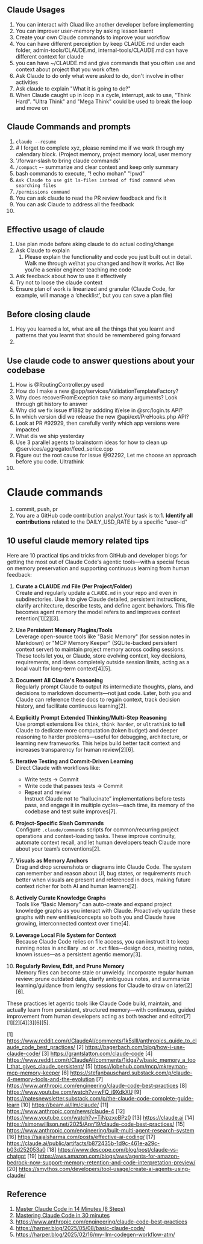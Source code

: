## Claude Usages
1. You can interact with Cluad like another developer before implementing
2. You can improver user-memory by asking lesson learnt
3. Create your own Claude commands to improve your workflow
4. You can have different perceiption by keep CLAUDE.md under each folder, admin-tools/CLAUDE.md, internal-tools/CLAUDE.md can have different context for claude
5. you can have ~/CLAUDE.md and give commands that you often use and context about project that you work often
6. Ask Claude to do only what were asked to do, don't involve in other activities
7. Ask claude to explain "What it is going to do?"
8. When Claude caught up in loop in a cycle, interrupt, ask to use, "Think Hard". "Ultra Think" and "Mega Think" could be used to break the loop and move on

## Claude Commands and prompts
1. ```claude --resume```
2. *#* I forget to complete xyz, please remind me if we work through my calendary block. (Project memory, project memory local, user memory
3. '/forwar-slash to bring claude commands'
4. ```/compact``` -- summarize and clear context and keep only summary
5. bash commands to execute, "! echo mohan" "!pwd"
6. ```Ask Claude to use git ls-files isntead of find command when searching files```
7. ```/permissions command```
8. You can ask claude to read the PR review feedback and fix it
9. You can ask Claude to address all the feedback
10. 


## Effective usage of claude
1. Use plan mode before aking claude to do actual coding/change
2. Ask Claude to explain
    1. Please explain the functionality and code you just built out in detail. Walk me through we\hat you changed and how it works. Act like you’re a senior engineer teaching me code
4. Ask feedback about how to use it effectively
5. Try not to loose the claude context
6. Ensure plan of work is linearized and granular (Claude Code, for example, will manage a ‘checklist’, but you can save a plan file)

## Before closing claude
1. Hey you learned a lot, what are all the things that you learnt and patterns that you learnt that should be remembered going forward
2.  


## Use claude code to answer questions about your codebase
1. How is @RoutingController.py used
2. How do I make a new @app/services/ValidationTemplateFactory?
3. Why does recoverFromException take so many arguments? Look through git history to answer
4. Why did we fix issue #1882 by addding if/else in @src/login.ts API?
5. In which version did we release the new @api/ext/PreHooks.php API?
6. Look at PR #92929, then carefully verify which app versions were impacted
7. What dis we ship yesterday
8. Use 3 parallel agents to brainstorm ideas for how to clean up @services/aggregator/feed_serice.cpp
9. Figure out the root cause for issue @92292, Let me choose an approach before you code. Ultrathink
10. 

# Claude commands
1. commit, push, pr
2. You are a GitHub code contribution analyst.Your task is to:1. **Identify all contributions** related to the  DAILY_USD_RATE  by a specific "user-id"

## 10 useful claude memory related tips
Here are 10 practical tips and tricks from GitHub and developer blogs for getting the most out of Claude Code's agentic tools—with a special focus on memory preservation and supporting continuous learning from human feedback:

1. **Curate a CLAUDE.md File (Per Project/Folder)**  
   Create and regularly update a `CLAUDE.md` in your repo and even in subdirectories. Use it to give Claude detailed, persistent instructions, clarify architecture, describe tests, and define agent behaviors. This file becomes agent memory the model refers to and improves context retention[1][2][3].

2. **Use Persistent Memory Plugins/Tools**  
   Leverage open-source tools like "Basic Memory" (for session notes in Markdown) or "MCP Memory Keeper" (SQLite-backed persistent context server) to maintain project memory across coding sessions. These tools let you, or Claude, store evolving context, key decisions, requirements, and ideas completely outside session limits, acting as a local vault for long-term context[4][5].

3. **Document All Claude's Reasoning**  
   Regularly prompt Claude to output its intermediate thoughts, plans, and decisions to markdown documents—not just code. Later, both you and Claude can reference these docs to regain context, track decision history, and facilitate continuous learning[2].

4. **Explicitly Prompt Extended Thinking/Multi-Step Reasoning**  
   Use prompt extensions like `think`, `think harder`, or `ultrathink` to tell Claude to dedicate more computation (token budget) and deeper reasoning to harder problems—useful for debugging, architecture, or learning new frameworks. This helps build better tacit context and increases transparency for human review[2][6].

5. **Iterative Testing and Commit-Driven Learning**  
   Direct Claude with workflows like:  
   - Write tests → Commit  
   - Write code that passes tests → Commit  
   - Repeat and review  
   Instruct Claude not to “hallucinate” implementations before tests pass, and engage it in multiple cycles—each time, its memory of the codebase and test suite improves[7].

6. **Project-Specific Slash Commands**  
   Configure `.claude/commands` scripts for common/recurring project operations and context-loading tasks. These improve continuity, automate context recall, and let human developers teach Claude more about your team’s conventions[2].

7. **Visuals as Memory Anchors**  
   Drag and drop screenshots or diagrams into Claude Code. The system can remember and reason about UI, bug states, or requirements much better when visuals are present and referenced in docs, making future context richer for both AI and human learners[2].

8. **Actively Curate Knowledge Graphs**  
   Tools like “Basic Memory” can auto-create and expand project knowledge graphs as you interact with Claude. Proactively update these graphs with new entities/concepts so both you and Claude have growing, interconnected context over time[4].

9. **Leverage Local File System for Context**  
   Because Claude Code relies on file access, you can instruct it to keep running notes in ancillary `.md` or `.txt` files—design docs, meeting notes, known issues—as a persistent agentic memory[3].

10. **Regularly Review, Edit, and Prune Memory**  
   Memory files can become stale or unwieldy. Incorporate regular human review: prune outdated data, clarify ambiguous notes, and summarize learning/guidance from lengthy sessions for Claude to draw on later[2][6].

These practices let agentic tools like Claude Code build, maintain, and actually learn from persistent, structured memory—with continuous, guided improvement from human developers acting as both teacher and editor[7][1][2][4][3][6][5].

[1] https://www.reddit.com/r/ClaudeAI/comments/1k5slll/anthropics_guide_to_claude_code_best_practices/
[2] https://bagerbach.com/blog/how-i-use-claude-code/
[3] https://grantslatton.com/claude-code
[4] https://www.reddit.com/r/ClaudeAI/comments/1jdga7v/basic_memory_a_tool_that_gives_claude_persistent/
[5] https://lobehub.com/mcp/mkreyman-mcp-memory-keeper
[6] https://stefanbauschard.substack.com/p/claude-4-memory-tools-and-the-evolution
[7] https://www.anthropic.com/engineering/claude-code-best-practices
[8] https://www.youtube.com/watch?v=wFQ_i9XdkXU
[9] https://natesnewsletter.substack.com/p/the-claude-code-complete-guide-learn
[10] https://beam.ai/llm/claude/
[11] https://www.anthropic.com/news/claude-4
[12] https://www.youtube.com/watch?v=TiNpzxoBPz0
[13] https://claude.ai
[14] https://simonwillison.net/2025/Apr/19/claude-code-best-practices/
[15] https://www.anthropic.com/engineering/built-multi-agent-research-system
[16] https://sajalsharma.com/posts/effective-ai-coding/
[17] https://claude.ai/public/artifacts/b872435b-1d9c-461e-a29c-b03d252053a0
[18] https://www.descope.com/blog/post/claude-vs-chatgpt
[19] https://aws.amazon.com/blogs/aws/agents-for-amazon-bedrock-now-support-memory-retention-and-code-interpretation-preview/
[20] https://smythos.com/developers/tool-usage/create-ai-agents-using-claude/

## Reference
1. [Master Claude Code in 14 Minutes (8 Steps)](https://www.youtube.com/watch?v=cjW6ofe7AY4)
2. [Mastering Claude Code in 30 minutes](https://www.youtube.com/watch?v=6eBSHbLKuN0&t=12s)
3. https://www.anthropic.com/engineering/claude-code-best-practices
4. https://harper.blog/2025/05/08/basic-claude-code/
5. https://harper.blog/2025/02/16/my-llm-codegen-workflow-atm/
